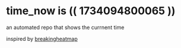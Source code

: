 # time_now is (( 1734094800065 ))

an automated repo that shows the currnent time

inspired by [breakingheatmap](https://github.com/breakingheatmap/breakingheatmap)